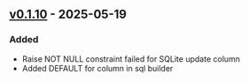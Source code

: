 ## [v0.1.10](https://pypi.org/project/amsdal-glue-connections/0.1.10/) - 2025-05-19

### Added

- Raise NOT NULL constraint failed for SQLite update column
- Added DEFAULT for column in sql builder
